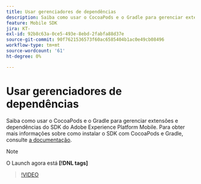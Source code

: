 ```yaml
---
title: Usar gerenciadores de dependências
description: Saiba como usar o CocoaPods e o Gradle para gerenciar extensões e dependências do SDK móvel.
feature: Mobile SDK
jira: KT-
exl-id: 92b8c63a-0ce5-493e-8ebd-2fabfa88d37e
source-git-commit: 90f7621536573f60ac6585404b1ac0e49cb08496
workflow-type: tm+mt
source-wordcount: '61'
ht-degree: 0%

---
```


# Usar gerenciadores de dependências

Saiba como usar o CocoaPods e o Gradle para gerenciar extensões e dependências do SDK do Adobe Experience Platform Mobile. Para obter mais informações sobre como instalar o SDK com CocoaPods e Gradle, consulte [a documentação](https://developer.adobe.com/client-sdks/documentation/getting-started/get-the-sdk/).

>[!NOTE]
>
> O Launch agora está **[!DNL tags]**

>[!VIDEO](https://video.tv.adobe.com/v/26263/?quality=12&learn=on)
